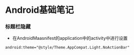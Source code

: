 # Android基础笔记

### 标题栏隐藏

- 在AndroidMaasnifest的application中的activity中进行设置

```
android:theme="@style/Theme.AppCompat.Light.NoActionBar"
```

